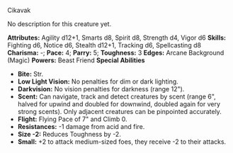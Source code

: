 Cikavak

No description for this creature yet.

**Attributes:** Agility d12+1, Smarts d8, Spirit d8, Strength d4, Vigor
d6
**Skills:** Fighting d6, Notice d6, Stealth d12+1, Tracking d6,
Spellcasting d8
**Charisma:** -; **Pace:** 4; **Parry:** 5; **Toughness:** 3
**Edges:** Arcane Background (Magic)
**Powers:** Beast Friend
**Special Abilities**
- **Bite:** Str.
- **Low Light Vision:** No penalties for dim or dark lighting.
- **Darkvision:** No vision penalties for darkness (range 12").
- **Scent:** Can navigate, track and detect creatures by scent (range
6", halved for upwind and doubled for downwind, doubled again for very
strong scents). Only adjacent creatures can be pinpointed accurately.
- **Flight:** Flying Pace of 7" and Climb 0.
- **Resistances:** -1 damage from acid and fire.
- **Size -2:** Reduces Toughness by -2.
- **Small:** +2 to attack medium-sized foes, they receive -2 to their
attacks.

